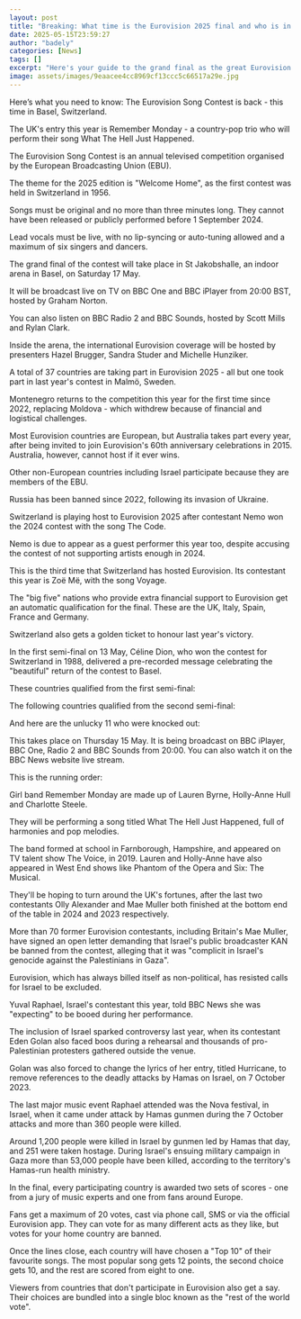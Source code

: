 ```yaml
---
layout: post
title: "Breaking: What time is the Eurovision 2025 final and who is in it?"
date: 2025-05-15T23:59:27
author: "badely"
categories: [News]
tags: []
excerpt: "Here's your guide to the grand final as the great Eurovision party heads to Basel in Switzerland."
image: assets/images/9eaacee4cc8969cf13ccc5c66517a29e.jpg
---
```


Here’s what you need to know: The Eurovision Song Contest is back - this time in Basel, Switzerland.

The UK's entry this year is Remember Monday - a country-pop trio who will perform their song What The Hell Just Happened.

The Eurovision Song Contest is an annual televised competition organised by the European Broadcasting Union (EBU).

The theme for the 2025 edition is "Welcome Home", as the first contest was held in Switzerland in 1956.

Songs must be original and no more than three minutes long. They cannot have been released or publicly performed before 1 September 2024.

Lead vocals must be live, with no lip-syncing or auto-tuning allowed and a maximum of six singers and dancers.

The grand final of the contest will take place in St Jakobshalle, an indoor arena in Basel, on Saturday 17 May.

It will be broadcast live on TV on BBC One and BBC iPlayer from 20:00 BST, hosted by Graham Norton.

You can also listen on BBC Radio 2 and BBC Sounds, hosted by Scott Mills and Rylan Clark.

Inside the arena, the international Eurovision coverage will be hosted by presenters Hazel Brugger, Sandra Studer and Michelle Hunziker.

A total of 37 countries are taking part in Eurovision 2025 - all but one took part in last year's contest in Malmö, Sweden. 

Montenegro returns to the competition this year for the first time since 2022, replacing Moldova - which withdrew because of financial and logistical challenges.

Most Eurovision countries are European, but Australia takes part every year, after being invited to join Eurovision's 60th anniversary celebrations in 2015. Australia, however, cannot host if it ever wins.

Other non-European countries including Israel participate because they are members of the EBU.

Russia has been banned since 2022, following its invasion of Ukraine.

Switzerland is playing host to Eurovision 2025 after contestant Nemo won the 2024 contest with the song The Code.

Nemo is due to appear as a guest performer this year too, despite accusing the contest of not supporting artists enough in 2024.

This is the third time that Switzerland has hosted Eurovision. Its contestant this year is Zoë Më, with the song Voyage.

The "big five" nations who provide extra financial support to Eurovision get an automatic qualification for the final. These are the UK, Italy, Spain, France and Germany.

Switzerland also gets a golden ticket to honour last year's victory.

In the first semi-final on 13 May, Céline Dion, who won the contest for Switzerland in 1988, delivered a pre-recorded message celebrating the "beautiful" return of the contest to Basel.

These countries qualified from the first semi-final:

The following countries qualified from the second semi-final:

And here are the unlucky 11 who were knocked out:

This takes place on Thursday 15 May. It is being broadcast on BBC iPlayer, BBC One, Radio 2 and BBC Sounds from 20:00. You can also watch it on the BBC News website live stream.

This is the running order:

Girl band Remember Monday are made up of Lauren Byrne, Holly-Anne Hull and Charlotte Steele.

They will be performing a song titled What The Hell Just Happened, full of harmonies and pop melodies.

The band formed at school in Farnborough, Hampshire, and appeared on TV talent show The Voice, in 2019. Lauren and Holly-Anne have also appeared in West End shows like Phantom of the Opera and Six: The Musical.

They'll be hoping to turn around the UK's fortunes, after the last two contestants Olly Alexander and Mae Muller both finished at the bottom end of the table in 2024 and 2023 respectively.

More than 70 former Eurovision contestants, including Britain's Mae Muller, have signed an open letter demanding that Israel's public broadcaster KAN be banned from the contest, alleging that it was "complicit in Israel's genocide against the Palestinians in Gaza".

Eurovision, which has always billed itself as non-political, has resisted calls for Israel to be excluded.

Yuval Raphael, Israel's contestant this year, told BBC News she was "expecting" to be booed during her performance.

The inclusion of Israel sparked controversy last year, when its contestant Eden Golan also faced boos during a rehearsal and thousands of pro-Palestinian protesters gathered outside the venue.

Golan was also forced to change the lyrics of her entry, titled Hurricane, to remove references to the deadly attacks by Hamas on Israel, on 7 October 2023.

The last major music event Raphael attended was the Nova festival, in Israel, when it came under attack by Hamas gunmen during the 7 October attacks and more than 360 people were killed.

Around 1,200 people were killed in Israel by gunmen led by Hamas that day, and 251 were taken hostage. During Israel's ensuing military campaign in Gaza more than 53,000 people have been killed, according to the territory's Hamas-run health ministry.

In the final, every participating country is awarded two sets of scores - one from a jury of music experts and one from fans around Europe.

Fans get a maximum of 20 votes, cast via phone call, SMS or via the official Eurovision app. They can vote for as many different acts as they like, but votes for your home country are banned.

Once the lines close, each country will have chosen a "Top 10" of their favourite songs. The most popular song gets 12 points, the second choice gets 10, and the rest are scored from eight to one.

Viewers from countries that don't participate in Eurovision also get a say. Their choices are bundled into a single bloc known as the "rest of the world vote". 

